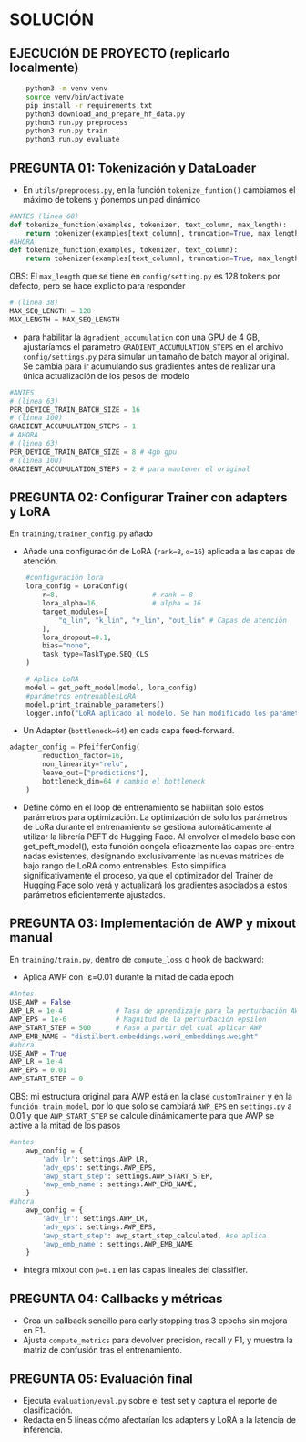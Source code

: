 # SOLUCIÓN
## EJECUCIÓN DE PROYECTO (replicarlo localmente)
```bash
    python3 -m venv venv 
    source venv/bin/activate
    pip install -r requirements.txt
    python3 download_and_prepare_hf_data.py
    python3 run.py preprocess
    python3 run.py train
    python3 run.py evaluate
```
## PREGUNTA 01: Tokenización y DataLoader  
- En `utils/preprocess.py`, en la función `tokenize_funtion()` cambiamos el máximo de tokens y ṕonemos  un pad dinámico
```python
#ANTES (linea 68)
def tokenize_function(examples, tokenizer, text_column, max_length):
    return tokenizer(examples[text_column], truncation=True, max_length=max_length)
#AHORA
def tokenize_function(examples, tokenizer, text_column): 
    return tokenizer(examples[text_column], truncation=True, max_length=128, padding=False)
```
OBS: El `max_length` que se tiene en `config/setting.py` es 128 tokens por defecto, pero se hace explicito para responder
```python
# (linea 38)
MAX_SEQ_LENGTH = 128
MAX_LENGTH = MAX_SEQ_LENGTH
```
- para habilitar la a`gradient_accumulation` con una GPU de 4 GB, ajustaríamos el parámetro `GRADIENT_ACCUMULATION_STEPS` en el archivo `config/settings.py` para simular un tamaño de batch mayor al original. Se cambia para ir acumulando sus gradientes antes de realizar una única actualización de los pesos del modelo
```python
#ANTES
# (linea 63)
PER_DEVICE_TRAIN_BATCH_SIZE = 16
# (linea 100)
GRADIENT_ACCUMULATION_STEPS = 1
# AHORA
# (linea 63)
PER_DEVICE_TRAIN_BATCH_SIZE = 8 # 4gb gpu
# (linea 100)
GRADIENT_ACCUMULATION_STEPS = 2 # para mantener el original
``` 
## PREGUNTA 02: Configurar Trainer con adapters y LoRA  
En `training/trainer_config.py` añado  
- Añade una configuración de LoRA (`rank=8`, `α=16`) aplicada a las capas de atención.
```python
    #configuración lora
    lora_config = LoraConfig(
        r=8,                       # rank = 8
        lora_alpha=16,             # alpha = 16
        target_modules=[
            "q_lin", "k_lin", "v_lin", "out_lin" # Capas de atención 
        ],
        lora_dropout=0.1,  
        bias="none", 
        task_type=TaskType.SEQ_CLS
    )

    # Aplica LoRA
    model = get_peft_model(model, lora_config)    
    #parámetros entrenablesLoRA
    model.print_trainable_parameters() 
    logger.info("LoRA aplicado al modelo. Se han modificado los parámetros entrenables.")
```
- Un Adapter (`bottleneck=64`) en cada capa feed-forward.  
```python
adapter_config = PfeifferConfig(
        reduction_factor=16,
        non_linearity="relu",
        leave_out=["predictions"],
        bottleneck_dim=64 # cambio el bottleneck
    )
```
- Define cómo en el loop de entrenamiento se habilitan solo estos parámetros para optimización.
La optimización de solo los parámetros de LoRa durante el entrenamiento se gestiona automáticamente al utilizar la librería PEFT de Hugging Face. Al envolver el modelo base con get_peft_model(), esta función congela eficazmente las capas pre-entre nadas existentes, designando exclusivamente las nuevas matrices de bajo rango de LoRA como entrenables. Esto simplifica significativamente el proceso, ya que el optimizador del Trainer de Hugging Face solo verá y actualizará los gradientes asociados a estos parámetros eficientemente ajustados.

## PREGUNTA 03: Implementación de AWP y mixout manual  
En `training/train.py`, dentro de `compute_loss` o hook de backward:  
- Aplica AWP con `ε=0.01 durante la mitad de cada epoch
```python
#Antes
USE_AWP = False
AWP_LR = 1e-4             # Tasa de aprendizaje para la perturbación AWP
AWP_EPS = 1e-6            # Magnitud de la perturbación epsilon
AWP_START_STEP = 500      # Paso a partir del cual aplicar AWP
AWP_EMB_NAME = "distilbert.embeddings.word_embeddings.weight"
#ahora 
USE_AWP = True
AWP_LR = 1e-4   
AWP_EPS = 0.01   
AWP_START_STEP = 0 
``` 
OBS: mi estructura original para AWP está en la clase `customTrainer` y en la `función train_model`, por lo que solo se cambiará `AWP_EPS` en `settings.py` a 0.01 y que `AWP_START_STEP` se calcule dinámicamente para que AWP se active a la mitad de los pasos
```python
#antes
    awp_config = {
        'adv_lr': settings.AWP_LR,
        'adv_eps': settings.AWP_EPS,
        'awp_start_step': settings.AWP_START_STEP,
        'awp_emb_name': settings.AWP_EMB_NAME,
    }
#ahora
    awp_config = {
        'adv_lr': settings.AWP_LR,
        'adv_eps': settings.AWP_EPS,
        'awp_start_step': awp_start_step_calculated, #se aplica
        'awp_emb_name': settings.AWP_EMB_NAME
    }
```
- Integra mixout con `p=0.1` en las capas lineales del classifier.

## PREGUNTA 04: Callbacks y métricas  
- Crea un callback sencillo para early stopping tras 3 epochs sin mejora en F1.  
- Ajusta `compute_metrics` para devolver precision, recall y F1, y muestra la matriz de confusión tras el entrenamiento.

## PREGUNTA 05: Evaluación final  
- Ejecuta `evaluation/eval.py` sobre el test set y captura el reporte de clasificación.  
- Redacta en 5 líneas cómo afectarían los adapters y LoRA a la latencia de inferencia.
